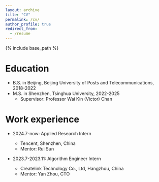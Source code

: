 ```yaml
---
layout: archive
title: "CV"
permalink: /cv/
author_profile: true
redirect_from:
  - /resume
---
```


{% include base_path %}

Education
======
* B.S. in Beijing, Beijing University of Posts and Telecommunications, 2018-2022
* M.S. in Shenzhen, Tsinghua University, 2022-2025
  * Supervisor: Professor Wai Kin (Victor) Chan
<!-- * Ph.D in Version Control Theory, GitHub University, 2018 (expected) -->

Work experience
======
* 2024.7-now: Applied Research Intern
  * Tencent, Shenzhen, China
  * Mentor: Rui Sun


* 2023.7-2023.11: Algorithm Engineer Intern
  * Createlink Technology Co., Ltd, Hangzhou, China
  * Mentor: Yan Zhou, CTO

<!-- * Fall 2015: Research Assistant
  * Github University
  * Duties included: Merging pull requests
  * Supervisor: Professor Hub -->
  
<!-- Skills
======
* Skill 1
* Skill 2
  * Sub-skill 2.1
  * Sub-skill 2.2
  * Sub-skill 2.3
* Skill 3

Publications
======
  <ul>{% for post in site.publications %}
    {% include archive-single-cv.html %}
  {% endfor %}</ul>
  
Talks
======
  <ul>{% for post in site.talks %}
    {% include archive-single-talk-cv.html %}
  {% endfor %}</ul>
  
Teaching
======
  <ul>{% for post in site.teaching %}
    {% include archive-single-cv.html %}
  {% endfor %}</ul>
  
Service and leadership
======
* Currently signed in to 43 different slack teams -->

